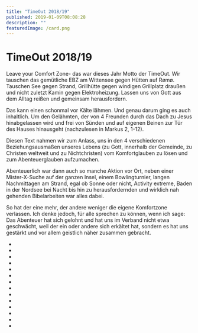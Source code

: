 ```yaml
---
title: "TimeOut 2018/19"
published: 2019-01-09T08:08:28
description: ""
featuredImage: /card.png
---
```


# TimeOut 2018/19


Leave your Comfort Zone- das war dieses Jahr Motto der
TimeOut. Wir tauschen das gemütliche EBZ am Wittensee gegen Hütten auf Rømø.
Tauschen See gegen Strand, Grillhütte gegen windigen Grillplatz draußen und
nicht zuletzt Kamin gegen Elektroheizung. Lassen uns von Gott aus dem Alltag
reißen und gemeinsam herausfordern.

Das kann einen schonmal vor Kälte lähmen. Und genau darum
ging es auch inhaltlich. Um den Gelähmten, der von 4 Freunden durch das Dach zu
Jesus hinabgelassen wird und frei von Sünden und auf eigenen Beinen zur Tür des
Hauses hinausgeht (nachzulesen in Markus 2, 1-12).

Diesen Text nahmen wir zum Anlass, uns in den 4
verschiedenen Beziehungsausmaßen unseres Lebens (zu Gott, innerhalb der
Gemeinde, zu Christen weltweit und zu Nichtchristen) vom Komfortglauben zu
lösen und zum Abenteuerglauben aufzumachen.

Abenteuerlich war dann auch so manche Aktion vor Ort, neben
einer Mister-X-Suche auf der ganzen Insel, einem Bowlingturnier, langen
Nachmittagen am Strand, egal ob Sonne oder nicht, Activity extreme, Baden in
der Nordsee bei Nacht bis hin zu herausfordernden und wirklich nah gehenden
Bibelarbeiten war alles dabei. 

So hat der eine mehr, der andere weniger die eigene
Komfortzone verlassen. Ich denke jedoch, für alle sprechen zu können, wenn ich
sage: Das Abenteuer hat sich gelohnt und hat uns im Verband nicht etwa
geschwächt, weil der ein oder andere sich erkältet hat, sondern es hat uns
gestärkt und vor allem geistlich näher zusammen gebracht.

* <img loading="lazy" src="/old/Website11-e1547017174137.jpg" alt>
* <img loading="lazy" src="/old/Website08.jpg" alt>
* <img loading="lazy" src="/old/Website12-e1547017140645.jpg" alt>
* <img loading="lazy" src="/old/Website10.jpg" alt>
* <img loading="lazy" src="/old/Website01.jpg" alt>
* <img loading="lazy" src="/old/Website04.jpg" alt>
* <img loading="lazy" src="/old/Website05.jpg" alt>
* <img loading="lazy" src="/old/Website03.jpg" alt>
* <img loading="lazy" src="/old/Website06.jpg" alt>
* <img loading="lazy" src="/old/Website02.jpg" alt>
* <img loading="lazy" src="/old/Website13-e1547016876564.jpg" alt>
* <img loading="lazy" src="/old/Website09-e1547017187515.jpg" alt>
* <img loading="lazy" src="/old/Website07.jpg" alt>
* <img loading="lazy" src="/old/Website14.jpg" alt>